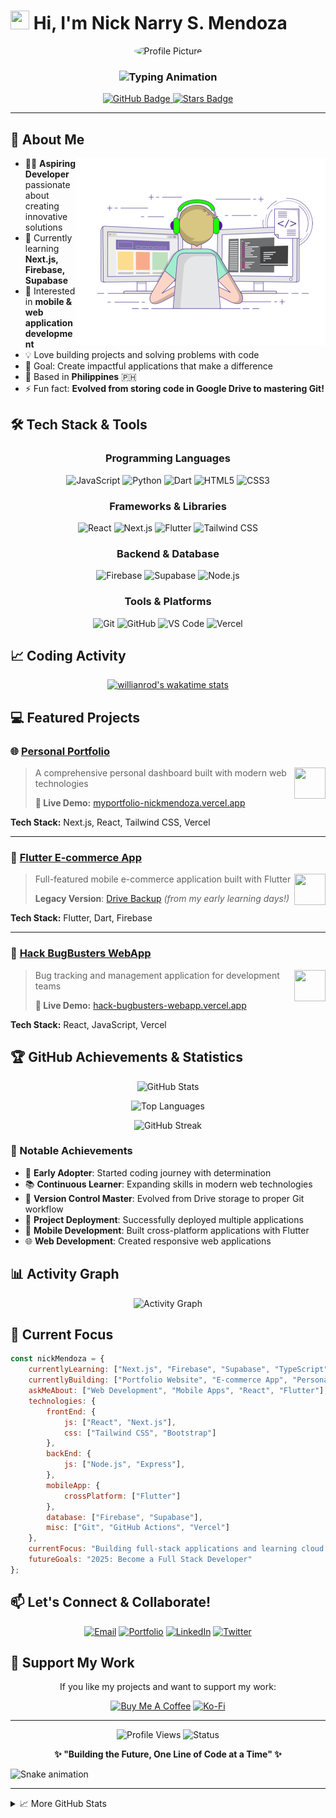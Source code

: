 # <img src="https://raw.githubusercontent.com/MartinHeinz/MartinHeinz/master/wave.gif" width="30px" height="30px" /> Hi, I'm Nick Narry S. Mendoza 

<div align="center">
  <!-- Profile picture -->
  <img src="https://scontent.fmnl3-2.fna.fbcdn.net/v/t39.30808-6/506485221_1038653218407430_5245410414578357711_n.jpg?_nc_cat=105&ccb=1-7&_nc_sid=6ee11a&_nc_eui2=AeFRQ9aXW47MvnP5RdAKs1GbHmLZ7lwoPHweYtnuXCg8fEDFA-qq8axCRV-TAFJ8icGNnu-JfgMXcG-QBs92NiDe&_nc_ohc=2iHFRf_hdsEQ7kNvwFgXFSZ&_nc_oc=AdkigbRNSYWoesOo_LrFtUMOS_uyfITFwKKPKylFeR1SD5YjbEn_S_mg6oXrqeQEHCLfiIIOovBLvXmSnuhTRP81&_nc_zt=23&_nc_ht=scontent.fmnl3-2.fna&_nc_gid=QiX54Lr6Y8W-X9pWUPobCw&oh=00_AfUhycpJ_XVKgaacfsK07qsEp7Zz5mvqsPP-XQNXIgX7Gw&oe=68AADD83" alt="Profile Picture" width="150" height="150" style="border-radius: 50%;"/>
  
  <!-- Animated typing effect -->
  <h3>
    <img src="https://readme-typing-svg.herokuapp.com?font=Fira+Code&duration=3000&pause=1000&color=36BCF7&center=true&vCenter=true&width=600&lines=Aspiring+Developer+%F0%9F%91%A8%E2%80%8D%F0%9F%92%BB;Learning+Next.js%2C+Firebase%2C+Supabase;Building+Mobile+%26+Web+Applications;Passionate+about+Clean+Code;Full+Stack+Developer+in+Training" alt="Typing Animation" />
  </h3>
  
  <!-- Social badges -->
  <p>
    <a href="https://github.com/kazamijimin?tab=followers">
      <img src="https://img.shields.io/github/followers/kazamijimin?label=Followers&style=social" alt="GitHub Badge">
    </a>
    <a href="https://github.com/kazamijimin">
      <img src="https://img.shields.io/github/stars/kazamijimin?label=Stars" alt="Stars Badge">
    </a>
  </p>
</div>

---

## 🚀 About Me
<img align="right" alt="Coding" width="400" src="https://raw.githubusercontent.com/devSouvik/devSouvik/master/gif3.gif">

- 👨‍💻 **Aspiring Developer** passionate about creating innovative solutions  
- 🌱 Currently learning **Next.js, Firebase, Supabase**  
- 📱 Interested in **mobile & web application development**  
- 💡 Love building projects and solving problems with code  
- 🎯 Goal: Create impactful applications that make a difference  
- 📍 Based in **Philippines** 🇵🇭
- ⚡ Fun fact: **Evolved from storing code in Google Drive to mastering Git!**

## 🛠️ Tech Stack & Tools

<div align="center">

### Programming Languages
![JavaScript](https://img.shields.io/badge/JavaScript-F7DF1E?style=for-the-badge&logo=javascript&logoColor=black)
![Python](https://img.shields.io/badge/Python-3776AB?style=for-the-badge&logo=python&logoColor=white)
![Dart](https://img.shields.io/badge/Dart-0175C2?style=for-the-badge&logo=dart&logoColor=white)
![HTML5](https://img.shields.io/badge/HTML5-E34F26?style=for-the-badge&logo=html5&logoColor=white)
![CSS3](https://img.shields.io/badge/CSS3-1572B6?style=for-the-badge&logo=css3&logoColor=white)

### Frameworks & Libraries
![React](https://img.shields.io/badge/React-20232A?style=for-the-badge&logo=react&logoColor=61DAFB)
![Next.js](https://img.shields.io/badge/Next.js-000000?style=for-the-badge&logo=next.js&logoColor=white)
![Flutter](https://img.shields.io/badge/Flutter-02569B?style=for-the-badge&logo=flutter&logoColor=white)
![Tailwind CSS](https://img.shields.io/badge/Tailwind_CSS-38B2AC?style=for-the-badge&logo=tailwind-css&logoColor=white)

### Backend & Database
![Firebase](https://img.shields.io/badge/Firebase-FFCA28?style=for-the-badge&logo=firebase&logoColor=black)
![Supabase](https://img.shields.io/badge/Supabase-3ECF8E?style=for-the-badge&logo=supabase&logoColor=white)
![Node.js](https://img.shields.io/badge/Node.js-43853D?style=for-the-badge&logo=node.js&logoColor=white)

### Tools & Platforms
![Git](https://img.shields.io/badge/Git-F05032?style=for-the-badge&logo=git&logoColor=white)
![GitHub](https://img.shields.io/badge/GitHub-100000?style=for-the-badge&logo=github&logoColor=white)
![VS Code](https://img.shields.io/badge/VS_Code-0078D4?style=for-the-badge&logo=visual%20studio%20code&logoColor=white)
![Vercel](https://img.shields.io/badge/Vercel-000000?style=for-the-badge&logo=vercel&logoColor=white)

</div>

## 📈 Coding Activity

<div align="center">

[![willianrod's wakatime stats](https://github-readme-stats.vercel.app/api/wakatime?username=kazamijimin&theme=radical)](https://github.com/anuraghazra/github-readme-stats)

</div>

## 💻 Featured Projects

### 🌐 [Personal Portfolio](https://github.com/kazamijimin/portfolio)
<img align="right" width="50" height="50" src="https://cdn.jsdelivr.net/gh/devicons/devicon/icons/nextjs/nextjs-original.svg">

> A comprehensive personal dashboard built with modern web technologies
> 
> **🔗 Live Demo:** [myportfolio-nickmendoza.vercel.app](https://myportfolio-nickmendoza.vercel.app/projects)

**Tech Stack:** Next.js, React, Tailwind CSS, Vercel

---

### 📱 [Flutter E-commerce App](https://github.com/kazamijimin/flutterecommerce4)
<img align="right" width="50" height="50" src="https://cdn.jsdelivr.net/gh/devicons/devicon/icons/flutter/flutter-original.svg">

> Full-featured mobile e-commerce application built with Flutter
> 
> **Legacy Version**: [Drive Backup](https://drive.google.com/drive/u/0/folders/1NJ-hcWIsXJZPKxkX4cgQUx4_HUv8fqKY) *(from my early learning days!)*

**Tech Stack:** Flutter, Dart, Firebase

---

### 🐛 [Hack BugBusters WebApp](https://hack-bugbusters-webapp.vercel.app)
<img align="right" width="50" height="50" src="https://cdn.jsdelivr.net/gh/devicons/devicon/icons/react/react-original.svg">

> Bug tracking and management application for development teams
> 
> **🔗 Live Demo:** [hack-bugbusters-webapp.vercel.app](https://hack-bugbusters-webapp.vercel.app)

**Tech Stack:** React, JavaScript, Vercel

## 🏆 GitHub Achievements & Statistics

<div align="center">
  
<!-- GitHub Stats -->
![GitHub Stats](https://github-readme-stats.vercel.app/api?username=kazamijimin&show_icons=true&theme=radical&hide_border=true&include_all_commits=true&count_private=true)

<!-- Most Used Languages -->
![Top Languages](https://github-readme-stats.vercel.app/api/top-langs/?username=kazamijimin&layout=compact&theme=radical&hide_border=true)

</div>

<div align="center">

<!-- GitHub Streak -->
![GitHub Streak](https://github-readme-streak-stats.herokuapp.com/?user=kazamijimin&theme=radical&hide_border=true)

</div>

### 🎯 Notable Achievements
- 🏅 **Early Adopter**: Started coding journey with determination
- 📚 **Continuous Learner**: Expanding skills in modern web technologies  
- 🔄 **Version Control Master**: Evolved from Drive storage to proper Git workflow
- 🚀 **Project Deployment**: Successfully deployed multiple applications
- 📱 **Mobile Development**: Built cross-platform applications with Flutter
- 🌐 **Web Development**: Created responsive web applications

## 📊 Activity Graph
<div align="center">

![Activity Graph](https://github-readme-activity-graph.vercel.app/graph?username=kazamijimin&theme=react-dark&hide_border=true&area=true)

</div>

## 🎯 Current Focus

```javascript
const nickMendoza = {
    currentlyLearning: ["Next.js", "Firebase", "Supabase", "TypeScript"],
    currentlyBuilding: ["Portfolio Website", "E-commerce App", "Personal Projects"],
    askMeAbout: ["Web Development", "Mobile Apps", "React", "Flutter"],
    technologies: {
        frontEnd: {
            js: ["React", "Next.js"],
            css: ["Tailwind CSS", "Bootstrap"]
        },
        backEnd: {
            js: ["Node.js", "Express"],
        },
        mobileApp: {
            crossPlatform: ["Flutter"]
        },
        database: ["Firebase", "Supabase"],
        misc: ["Git", "GitHub Actions", "Vercel"]
    },
    currentFocus: "Building full-stack applications and learning cloud technologies",
    futureGoals: "2025: Become a Full Stack Developer"
};
```

## 📫 Let's Connect & Collaborate!

<div align="center">
  
[![Email](https://img.shields.io/badge/Email-D14836?style=for-the-badge&logo=gmail&logoColor=white)](mailto:mendozanicknarry@gmail.com)
[![Portfolio](https://img.shields.io/badge/Portfolio-000000?style=for-the-badge&logo=vercel&logoColor=white)](https://myportfolio-nickmendoza.vercel.app)
[![LinkedIn](https://img.shields.io/badge/LinkedIn-0077B5?style=for-the-badge&logo=linkedin&logoColor=white)](https://linkedin.com/in/nicknarrymendoza)
[![Twitter](https://img.shields.io/badge/Twitter-1DA1F2?style=for-the-badge&logo=twitter&logoColor=white)](https://twitter.com/nicknarry)

</div>

## 💝 Support My Work

<div align="center">

If you like my projects and want to support my work:

[![Buy Me A Coffee](https://img.shields.io/badge/Buy_Me_A_Coffee-FFDD00?style=for-the-badge&logo=buy-me-a-coffee&logoColor=black)](https://buymeacoffee.com/nicknarry)
[![Ko-Fi](https://img.shields.io/badge/Ko--fi-F16061?style=for-the-badge&logo=ko-fi&logoColor=white)](https://ko-fi.com/nicknarry)

</div>

---

<div align="center">
  <img src="https://komarev.com/ghpvc/?username=kazamijimin&label=Profile%20views&color=0e75b6&style=flat" alt="Profile Views" />
  <img src="https://img.shields.io/badge/Status-Available%20for%20hire-brightgreen" alt="Status" />
</div>

<div align="center">
  
**✨ "Building the Future, One Line of Code at a Time" ✨**

</div>

<img src="https://raw.githubusercontent.com/kazamijimin/kazamijimin/output/snake.svg" alt="Snake animation" />

---

<details>
<summary>📈 More GitHub Stats</summary>
<br>

![Metrics](https://metrics.lecoq.io/kazamijimin?template=classic&config.timezone=Asia%2FManila)

</details>
